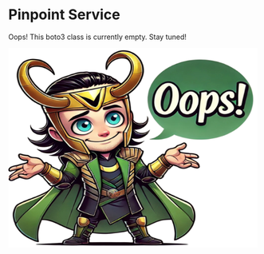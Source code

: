 # Pinpoint Service

Oops! This boto3 class is currently empty. Stay tuned!

<img src="..\images\oops_loki.png" width="500" height="400" title="Oops Loki">
